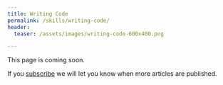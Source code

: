 ```yaml
---
title: Writing Code
permalink: /skills/writing-code/
header:
  teaser: /assets/images/writing-code-600x400.png

---
```

This page is coming soon.

If you [subscribe](/subscribe/) we will let you know when more articles are published.
